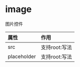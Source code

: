 # image

图片控件

| 属性 | 作用 |
| :--- | :--- |
| src | 支持root:写法 |
| placeholder | 支持root:写法 |



### 





